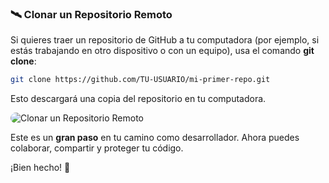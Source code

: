 ### 🛰️ Clonar un Repositorio Remoto

Si quieres traer un repositorio de GitHub a tu computadora (por ejemplo, si estás trabajando en otro dispositivo o con un equipo), usa el comando **git clone**:

```bash
git clone https://github.com/TU-USUARIO/mi-primer-repo.git
```

Esto descargará una copia del repositorio en tu computadora.

<img
      src="https://i.imgur.com/ZlNB4gT.png"
      alt="Clonar un Repositorio Remoto"
      style="border-radius: 1.1rem; margin: 0 auto"
    />

Este es un **gran paso** en tu camino como desarrollador.
Ahora puedes colaborar, compartir y proteger tu código.

¡Bien hecho! 💪
